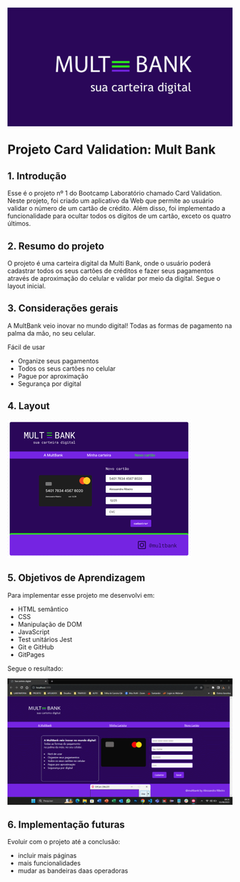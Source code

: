 <h1> 

 <img src="./src/img/logoB.png"/>

<p>Projeto Card Validation: Mult Bank</p>

</h1>

## 1. Introdução
Esse é o projeto nº 1 do Bootcamp Laboratório chamado Card Validation. Neste projeto, foi criado um aplicativo da Web que permite ao usuário validar o número de um cartão de crédito. Além disso, foi implementado a funcionalidade para ocultar todos os dígitos de um cartão, exceto os quatro últimos.

## 2. Resumo do projeto
O projeto é uma carteira digital da Multi Bank, onde o usuário poderá cadastrar todos os seus cartões de créditos e fazer seus pagamentos através de aproximação do celular e validar por meio da digital. Segue o layout inicial.

## 3. Considerações gerais
A MultBank veio inovar no mundo digital! Todas as formas de pagamento na palma da mão, no seu celular.

Fácil de usar
* Organize seus pagamentos
* Todos os seus cartões no celular
* Pague por aproximação
* Segurança por digital

## 4. Layout

<img src="./src/img/mult_bank_prot.png">

## 5. Objetivos de Aprendizagem
   Para implementar esse projeto me desenvolvi em:
   * HTML semântico
   * CSS
   * Manipulação de DOM
   * JavaScript 
   * Test unitários Jest
   * Git e GitHub
   * GitPages

  Segue o resultado:

   <img src = "./src/img/mult_bank3.gif"/>
  
## 6. Implementação futuras

   Evoluir com o projeto até a conclusão: 
   * incluir mais páginas
   * mais funcionalidades
   * mudar as bandeiras daas operadoras
